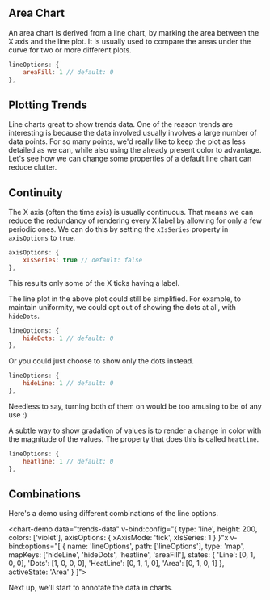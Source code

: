 ## Area Chart
An area chart is derived from a line chart, by marking the area between the X axis and the line plot. It is usually used to compare the areas under the curve for two or more different plots.

```js
lineOptions: {
	areaFill: 1 // default: 0
},
```
<chart-demo data="1"
	v-bind:config="{
		type: 'line',
		height: 240,
		colors: ['violet'],
		lineOptions: {
			areaFill: 1
		},
	}">
</chart-demo>

## Plotting Trends
Line charts great to show trends data. One of the reason trends are interesting is because the data involved usually involves a large number of data points. For so many points, we'd really like to keep the plot as less detailed as we can, while also using the already present color to advantage. Let's see how we can change some properties of a default line chart can reduce clutter.

## Continuity
The X axis (often the time axis) is usually continuous. That means we can reduce the redundancy of rendering every X label by allowing for only a few periodic ones. We can do this by setting the `xIsSeries` property in `axisOptions` to `true`.

```js
axisOptions: {
	xIsSeries: true // default: false
},
```
This results only some of the X ticks having a label.
<chart-demo data="trends-data"
	v-bind:config="{
		type: 'line',
		height: 180,
		colors: ['violet'],
		axisOptions: {
			xAxisMode: 'tick',
			xIsSeries: 1
		}
	}">
</chart-demo>

The line plot in the above plot could still be simplified. For example, to maintain uniformity, we could opt out of showing the dots at all, with `hideDots`.
```js
lineOptions: {
	hideDots: 1 // default: 0
},
```
<chart-demo data="trends-data"
	v-bind:config="{
		type: 'line',
		height: 180,
		colors: ['violet'],
		axisOptions: {
			xAxisMode: 'tick',
			xIsSeries: 1
		},
		lineOptions: {
			hideDots: 1
		},
	}">
</chart-demo>

Or you could just choose to show only the dots instead.
```js
lineOptions: {
	hideLine: 1 // default: 0
},
```
<chart-demo data="trends-data"
	v-bind:config="{
		type: 'line',
		height: 180,
		colors: ['violet'],
		axisOptions: {
			xAxisMode: 'tick',
			xIsSeries: 1
		},
		lineOptions: {
			hideLine: 1
		},
	}">
</chart-demo>
Needless to say, turning both of them on would be too amusing to be of any use :)

A subtle way to show gradation of values is to render a change in color with the magnitude of the values. The property that does this is called `heatline`.
```js
lineOptions: {
	heatline: 1 // default: 0
},
```
<chart-demo data="trends-data"
	v-bind:config="{
		type: 'line',
		height: 180,
		colors: ['violet'],
		axisOptions: {
			xAxisMode: 'tick',
			xIsSeries: 1
		},
		lineOptions: {
			hideDots: 1,
			heatline: 1
		},
	}">
</chart-demo>

## Combinations
Here's a demo using different combinations of the line options.

<chart-demo data="trends-data"
	v-bind:config="{
		type: 'line',
		height: 200,
		colors: ['violet'],
		axisOptions: {
			xAxisMode: 'tick',
			xIsSeries: 1
		}
	}"x
    v-bind:options="[
		{
			name: 'lineOptions',
			path: ['lineOptions'],
			type: 'map',
			mapKeys: ['hideLine', 'hideDots', 'heatline', 'areaFill'],
			states: {
				'Line': [0, 1, 0, 0],
				'Dots': [1, 0, 0, 0],
				'HeatLine': [0, 1, 1, 0],
				'Area': [0, 1, 0, 1]
			},
			activeState: 'Area'
		}
    ]">
</chart-demo>

Next up, we'll start to annotate the data in charts.



































